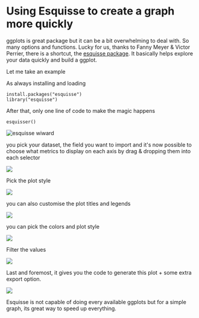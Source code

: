 # Using Esquisse to create a graph more quickly

ggplots is great package but it can be a bit overwhelming to deal with. So many options and functions. Lucky for us, thanks to Fanny Meyer & Victor Perrier, there is a shortcut, the [esquisse package](https://dreamrs.github.io/esquisse/index.html). It basically helps explore your data quickly and build a ggplot. 

Let me take an example  
  
As always installing and loading

```text
install.packages("esquisse")
library("esquisse")
```

After that, only one line of code to make the magic happens

```text
esquisser()
```

![esquisse wiward](../.gitbook/assets/screenshot-2021-04-17-at-10.41.50-pm.png)

you pick your dataset, the field you want to import and it's now possible to choose what metrics to display on each axis by drag & dropping them into each selector

![](../.gitbook/assets/screenshot-2021-04-17-at-10.55.45-pm.png)

Pick the plot style

![](../.gitbook/assets/screenshot-2021-04-17-at-10.55.54-pm.png)

you can also customise the plot titles and legends

![](../.gitbook/assets/screenshot-2021-04-17-at-10.55.59-pm.png)

you can pick the colors and plot style

![](../.gitbook/assets/screenshot-2021-04-17-at-10.56.04-pm.png)

Filter the values

![](../.gitbook/assets/screenshot-2021-04-17-at-10.56.08-pm.png)

Last and foremost, it gives you the code to generate this plot + some extra export option.

![](../.gitbook/assets/screenshot-2021-04-17-at-10.56.13-pm.png)

Esquisse is not capable of doing every available ggplots but for a simple graph, its great way to speed up everything.


